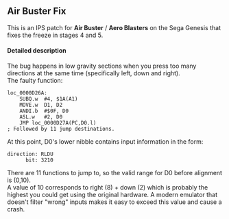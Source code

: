 ## Air Buster Fix
This is an IPS patch for **Air Buster** / **Aero Blasters** on the Sega Genesis that fixes the freeze in stages 4 and 5.

#### Detailed description

The bug happens in low gravity sections when you press too many directions at the same time (specifically left, down and right).\
The faulty function:
````
loc_0000D26A:
	SUBQ.w	#4, $1A(A1)
	MOVE.w	D1, D2
	ANDI.b	#$0F, D0
	ASL.w	#2, D0
	JMP	loc_0000D27A(PC,D0.l)
; Followed by 11 jump destinations.
````
At this point, D0's lower nibble contains input information in the form:
```
direction: RLDU
      bit: 3210
```
There are 11 functions to jump to, so the valid range for D0 before alignment
is (0,10).\
A value of 10 corresponds to right (8) + down (2) which is probably the highest you could get using the original hardware. A modern emulator that doesn't filter "wrong" inputs makes it easy to exceed this value and cause a crash.


